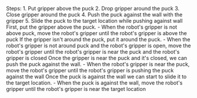 

Steps:  1. Put gripper above the puck  2. Drop gripper around the puck  3. Close gripper around the puck  4. Push the puck against the wall with the gripper  5. Slide the puck to the target location while pushing against wall
    First, put the gripper above the puck.
    - When the robot's gripper is not above puck, move the robot's gripper until the robot's gripper is above the puck
    If the gripper isn't around the puck, put it around the puck.
    - When the robot's gripper is not around puck and the robot's gripper is open, move the robot's gripper until the robot's gripper is near the puck and the robot's gripper is closed
    Once the gripper is near the puck and it's closed, we can push the puck against the wall.
    - When the robot's gripper is near the puck, move the robot's gripper until the robot's gripper is pushing the puck against the wall
    Once the puck is against the wall we can start to slide it to the target location. 
    - When the puck is against the wall, move the robot's gripper until the robot's gripper is near the target location